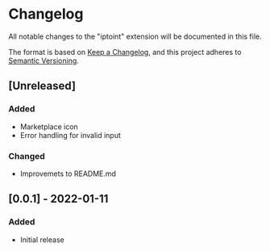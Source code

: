 # Changelog
All notable changes to the "iptoint" extension will be documented in this file.

The format is based on [Keep a Changelog](https://keepachangelog.com/en/1.0.0/),
and this project adheres to [Semantic Versioning](https://semver.org/spec/v2.0.0.html).

## [Unreleased]
### Added
- Marketplace icon
- Error handling for invalid input

### Changed
- Improvemets to README.md

## [0.0.1] - 2022-01-11
### Added
- Initial release